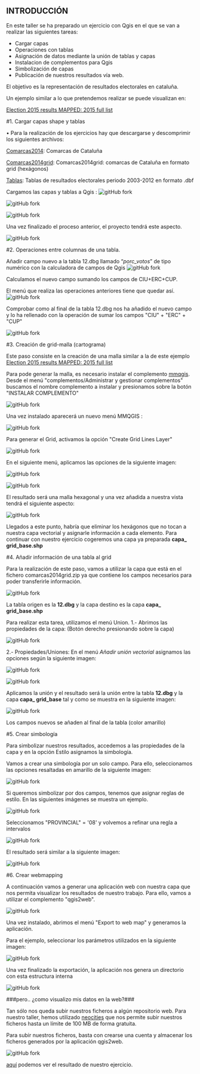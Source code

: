 ## INTRODUCCIÓN ##

En este taller se ha preparado un ejercicio con Qgis en el que se van a realizar las siguientes tareas:

- Cargar capas
- Operaciones con tablas
- Asignación de datos mediante la unión de tablas y capas
- Instalacion de complementos para Qgis
- Simbolización de capas
- Publicación de nuestros resultados vía web.

El objetivo es la representación de resultados electorales en cataluña.

Un ejemplo similar a lo que pretendemos realizar se puede visualizan en: 

 [Election 2015 results MAPPED: 2015 full list](http://www.telegraph.co.uk/news/general-election-2015/11584325/full-results-map-uk-2015.html)


#1. Cargar capas shape y tablas

•	Para la realización de los ejercicios hay que descargarse y descomprimir los siguientes archivos:

[Comarcas2014](/datos/comarcas_14.rar): Comarcas de Cataluña

[Comarcas2014grid](/datos/capa_grid_base.rar): Comarcas2014grid: comarcas de Cataluña en formato grid (hexágonos)

[Tablas](/datos/tablas.rar): Tablas de resultados electorales periodo 2003-2012 en formato .dbf


 Cargamos las capas y tablas a Qgis : ![gitHub fork](/img/btn_add_capas.png)


![gitHub fork](/img/capas.png)


![gitHub fork](/img/menu_add.png)

Una vez finalizado el proceso anterior, el proyecto tendrá este aspecto.


![gitHub fork](/img/qgis_capas_cargadas.png)


#2. Operaciones entre columnas de una tabla.

Añadir campo nuevo a la tabla 12.dbg llamado “*porc_votos*” de tipo numérico con la calculadora de campos de Qgis ![gitHub fork](/img/calculadora_campos.jpg)
	
Calculamos el nuevo campo sumando los campos de CIU+ERC+CUP.

El menú que realiza las operaciones anteriores tiene que quedar así.
![gitHub fork](/img/add_campos.png)

Comprobar como al final de la tabla 12.dbg nos ha añadido el nuevo campo y lo ha rellenado con la operación de sumar los campos "CIU" + "ERC" + "CUP"

![gitHub fork](/img/campo_relleno.png)


#3. Creación de grid-malla (cartograma)

Este paso consiste en la creación de una malla similar a la de este ejemplo [Election 2015 results MAPPED: 2015 full list](http://www.telegraph.co.uk/news/general-election-2015/11584325/full-results-map-uk-2015.html)

Para pode generar la malla, es necesario instalar el complemento [mmqgis](http://michaelminn.com/linux/mmqgis/). Desde el menú "complementos/Administrar y gestionar complementos" buscamos el nombre complemento a instalar y presionamos sobre la botón "INSTALAR COMPLEMENTO"

![gitHub fork](/img/mmqgis.png)

Una vez instalado aparecerá un nuevo menú MMQGIS : 

![gitHub fork](/img/menu_mmqgis.png)


Para generar el Grid, activamos la opción "Create Grid Lines Layer"

![gitHub fork](/img/menu_mmqgis_3.png)

En el siguiente menú, aplicamos las opciones de la siguiente imagen: 

![gitHub fork](/img/menu_mmqgis_4.png)

![gitHub fork](/img/menu_mmqgis_5.png)

El resultado será una malla hexagonal y una vez añadida a nuestra vista tendrá el siguiente aspecto:

![gitHub fork](/img/menu_mmqgis_6.png)

Llegados a este punto, habría que eliminar los hexágonos que no tocan a nuestra capa vectorial y asignarle información a cada elemento. Para continuar con nuestro ejercicio cogeremos una capa ya preparada **capa_ grid_base.shp**


#4. Añadir información de una tabla al grid

Para la realización de este paso, vamos a utilizar la capa que está en el fichero comarcas2014grid.zip ya que contiene los campos necesarios para poder transferirle información.

![gitHub fork](/img/malla_inicial.png)

La tabla origen es la **12.dbg** y la capa destino es la capa **capa_ grid_base.shp**

Para realizar esta tarea, utilizamos  el menú Union.
 1.- Abrimos las propiedades de la capa: (Botón derecho presionando sobre la capa)

![gitHub fork](/img/menu_union.png)

 2.- Propiedades/Uniones: En el menú *Añadir unión vectorial* asignamos las opciones según la siguiente imagen:

![gitHub fork](/img/union.png)

![gitHub fork](/img/union_campos.png)

Aplicamos la unión y el resultado será la unión entre la tabla **12.dbg** y la capa **capa_ grid_base** tal y como se muestra en la siguiente imagen:

![gitHub fork](/img/union_resultado.png)

Los campos nuevos se añaden al final de la tabla (color amarillo)

#5. Crear simbología

Para simbolizar nuestros resultados, accedemos a las propiedades de la capa y en la opción Estilo asignamos la simbología.

Vamos a crear una simbología por un solo campo. Para ello, seleccionamos las opciones resaltadas en amarillo de la siguiente imagen: 

![gitHub fork](/img/simbolizar_graduado.png)

Si queremos simbolizar por dos campos, tenemos que asignar reglas de estilo. En las siguientes imágenes se muestra un ejemplo.


![gitHub fork](/img/simbolizar_reglas.png)

Seleccionamos "PROVINCIAL" = '08' y volvemos a refinar una regla a intervalos

![gitHub fork](/img/simbolizar_reglas_2.png)

El resultado será similar a la siguiente imagen:

![gitHub fork](/img/simbolizar_reglas_3.png)

#6. Crear webmapping

A continuación vamos a generar una aplicación web con nuestra capa que nos permita visualizar los resultados de nuestro trabajo. Para ello, vamos a utilizar el complemento "qgis2web".

![gitHub fork](/img/complemento_qgis2web.png)

Una vez instalado, abrimos el menú "Export to web map" y generamos la aplicación.

Para el ejemplo, seleccionar los parámetros utilizados en la siguiente imagen:

![gitHub fork](/img/webmap.png)

Una vez finalizado la exportación, la aplicación nos genera un directorio con esta estructura interna

![gitHub fork](/img/qgis2web_estructura_ficheros.png)
 

###pero.. ¿como visualizo mis datos en la web?###

Tan sólo nos queda subir nuestros ficheros a algún repositorio web. Para nuestro taller, hemos utilizado  [neocities](https://neocities.org/) que nos permite subir nuestros ficheros hasta un límite de 100 MB de forma gratuita.

Para subir nuestros ficheros, basta con crearse una cuenta y almacenar los ficheros generados por la aplicación qgis2web.

![gitHub fork](/img/neocities.png)


[aquí](http://servigis.neocities.org/qgis2web_2015_10_08-14_11_27/index.html) podemos ver el resultado de nuestro ejercicio. 




